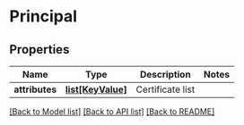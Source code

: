 # Principal

## Properties
Name | Type | Description | Notes
------------ | ------------- | ------------- | -------------
**attributes** | [**list[KeyValue]**](KeyValue.md) | Certificate list | 

[[Back to Model list]](../README.md#documentation-for-models) [[Back to API list]](../README.md#documentation-for-api-endpoints) [[Back to README]](../README.md)

